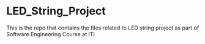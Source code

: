 # LED_String_Project
This is the repo that contains the files related to LED string project as part of Software Engineering Course at ITI
